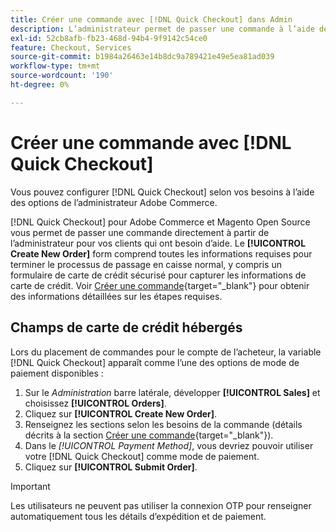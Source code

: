 ```yaml
---
title: Créer une commande avec [!DNL Quick Checkout] dans Admin
description: L’administrateur permet de passer une commande à l’aide de la fonction [!DNL Quick Checkout] directement de l’administrateur par un commerçant pour ses clients qui ont besoin d’aide.
exl-id: 52cb8afb-fb23-468d-94b4-9f9142c54ce0
feature: Checkout, Services
source-git-commit: b1984a26463e14b8dc9a789421e49e5ea81ad039
workflow-type: tm+mt
source-wordcount: '190'
ht-degree: 0%

---
```


# Créer une commande avec [!DNL Quick Checkout]

Vous pouvez configurer [!DNL Quick Checkout] selon vos besoins à l’aide des options de l’administrateur Adobe Commerce.

[!DNL Quick Checkout] pour Adobe Commerce et Magento Open Source vous permet de passer une commande directement à partir de l’administrateur pour vos clients qui ont besoin d’aide. Le **[!UICONTROL Create New Order]** form comprend toutes les informations requises pour terminer le processus de passage en caisse normal, y compris un formulaire de carte de crédit sécurisé pour capturer les informations de carte de crédit. Voir [Créer une commande](https://docs.magento.com/user-guide/customers/customer-account-create-order.html){target="_blank"} pour obtenir des informations détaillées sur les étapes requises.

## Champs de carte de crédit hébergés

Lors du placement de commandes pour le compte de l’acheteur, la variable [!DNL Quick Checkout] apparaît comme l’une des options de mode de paiement disponibles :

1. Sur le _Administration_ barre latérale, développer **[!UICONTROL Sales]** et choisissez **[!UICONTROL Orders]**.
1. Cliquez sur **[!UICONTROL Create New Order]**.
1. Renseignez les sections selon les besoins de la commande (détails décrits à la section [Créer une commande](https://docs.magento.com/user-guide/customers/customer-account-create-order.html){target="_blank"}).
1. Dans le _[!UICONTROL Payment Method]_, vous devriez pouvoir utiliser votre [!DNL Quick Checkout] comme mode de paiement.
1. Cliquez sur **[!UICONTROL Submit Order]**.

>[!IMPORTANT]
>
> Les utilisateurs ne peuvent pas utiliser la connexion OTP pour renseigner automatiquement tous les détails d’expédition et de paiement.

